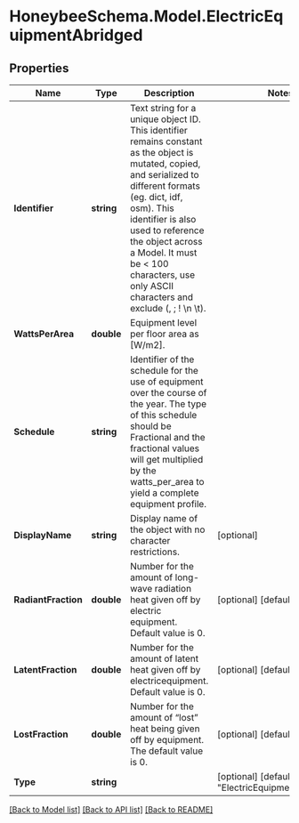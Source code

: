 
# HoneybeeSchema.Model.ElectricEquipmentAbridged

## Properties

Name | Type | Description | Notes
------------ | ------------- | ------------- | -------------
**Identifier** | **string** | Text string for a unique object ID. This identifier remains constant as the object is mutated, copied, and serialized to different formats (eg. dict, idf, osm). This identifier is also used to reference the object across a Model. It must be &lt; 100 characters, use only ASCII characters and exclude (, ; ! \\n \\t). | 
**WattsPerArea** | **double** | Equipment level per floor area as [W/m2]. | 
**Schedule** | **string** | Identifier of the schedule for the use of equipment over the course of the year. The type of this schedule should be Fractional and the fractional values will get multiplied by the watts_per_area to yield a complete equipment profile. | 
**DisplayName** | **string** | Display name of the object with no character restrictions. | [optional] 
**RadiantFraction** | **double** | Number for the amount of long-wave radiation heat given off by electric equipment. Default value is 0. | [optional] [default to 0M]
**LatentFraction** | **double** | Number for the amount of latent heat given off by electricequipment. Default value is 0. | [optional] [default to 0M]
**LostFraction** | **double** | Number for the amount of “lost” heat being given off by equipment. The default value is 0. | [optional] [default to 0M]
**Type** | **string** |  | [optional] [default to "ElectricEquipmentAbridged"]

[[Back to Model list]](../README.md#documentation-for-models)
[[Back to API list]](../README.md#documentation-for-api-endpoints)
[[Back to README]](../README.md)

